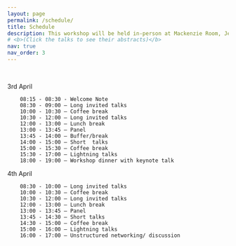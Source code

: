 ```yaml
---
layout: page
permalink: /schedule/
title: Schedule
description: This workshop will be held in-person at Mackenzie Room, Jen-Hsun Huang Engineering Center, Stanford University on April 3rd and April 4th, 2025. The session will cover invited talks, contributed lightning talks, and a panel discussion. Long invited talks span for 45 minutes, short talks for 20 minutes and contributed lightning talks for 10 minutes each. The tentative schedule in local time zone, Pacific Stanford Time (PST), can be found below. 
# <b>(Click the talks to see their abstracts)</b>
nav: true
nav_order: 3
---
```


<br>

3rd April

		08:15 - 08:30 - Welcome Note
		08:30 - 09:00 — Long invited talks 
		10:00 - 10:30 — Coffee break
		10:30 - 12:00 — Long invited talks 
		12:00 - 13:00 — Lunch break
		13:00 - 13:45 — Panel
		13:45 - 14:00 — Buffer/break
		14:00 - 15:00 — Short  talks 
		15:00 - 15:30 — Coffee break
		15:30 - 17:00 — Lightning talks
		18:00 - 19:00 — Workshop dinner with keynote talk
	
4th April

		08:30 - 10:00 — Long invited talks 
		10:00 - 10:30 — Coffee break
		10:30 - 12:00 — Long invited talks 
		12:00 - 13:00 — Lunch break
		13:00 - 13:45 — Panel
		13:45 - 14:30 — Short talks
		14:30 - 15:00 — Coffee break
		15:00 - 16:00 — Lightning talks
		16:00 - 17:00 — Unstructured networking/ discussion